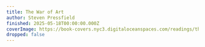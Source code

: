 ```yaml
---
title: The War of Art
author: Steven Pressfield
finished: 2025-05-18T00:00:00.000Z
coverImage: https://book-covers.nyc3.digitaloceanspaces.com/readings/the-war-of-art-01.jpg
dropped: false
---
```


